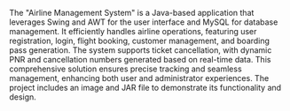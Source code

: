 The "Airline Management System" is a Java-based application that leverages Swing and AWT for the user interface and MySQL for database management. It efficiently handles airline operations, featuring user registration, login, flight booking, customer management, and boarding pass generation. The system supports ticket cancellation, with dynamic PNR and cancellation numbers generated based on real-time data. This comprehensive solution ensures precise tracking and seamless management, enhancing both user and administrator experiences. The project includes an image and JAR file to demonstrate its functionality and design.
